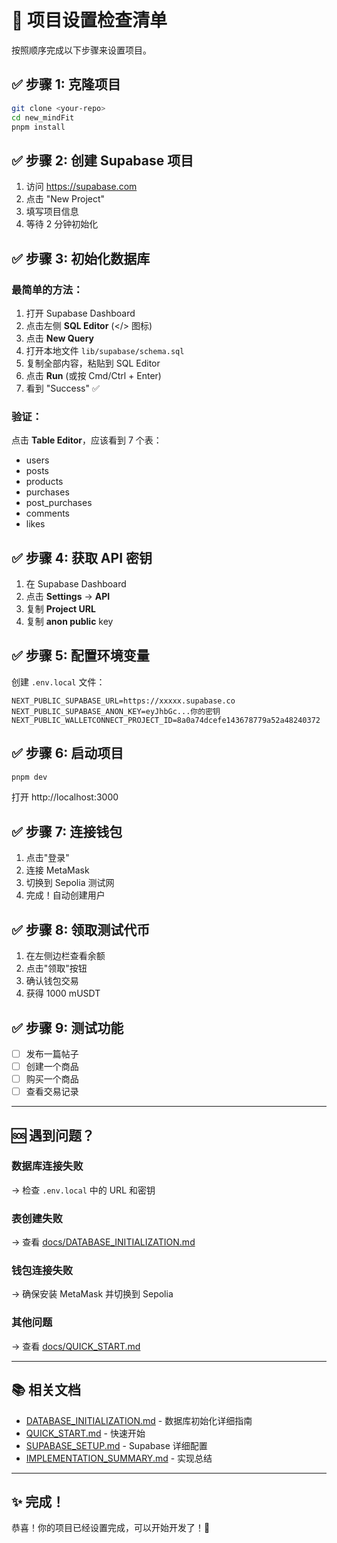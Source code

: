 # 🚀 项目设置检查清单

按照顺序完成以下步骤来设置项目。

## ✅ 步骤 1: 克隆项目

```bash
git clone <your-repo>
cd new_mindFit
pnpm install
```

## ✅ 步骤 2: 创建 Supabase 项目

1. 访问 https://supabase.com
2. 点击 "New Project"
3. 填写项目信息
4. 等待 2 分钟初始化

## ✅ 步骤 3: 初始化数据库

### 最简单的方法：

1. 打开 Supabase Dashboard
2. 点击左侧 **SQL Editor** (</> 图标)
3. 点击 **New Query**
4. 打开本地文件 `lib/supabase/schema.sql`
5. 复制全部内容，粘贴到 SQL Editor
6. 点击 **Run** (或按 Cmd/Ctrl + Enter)
7. 看到 "Success" ✅

### 验证：

点击 **Table Editor**，应该看到 7 个表：

- users
- posts
- products
- purchases
- post_purchases
- comments
- likes

## ✅ 步骤 4: 获取 API 密钥

1. 在 Supabase Dashboard
2. 点击 **Settings** → **API**
3. 复制 **Project URL**
4. 复制 **anon public** key

## ✅ 步骤 5: 配置环境变量

创建 `.env.local` 文件：

```env
NEXT_PUBLIC_SUPABASE_URL=https://xxxxx.supabase.co
NEXT_PUBLIC_SUPABASE_ANON_KEY=eyJhbGc...你的密钥
NEXT_PUBLIC_WALLETCONNECT_PROJECT_ID=8a0a74dcefe143678779a52a48240372
```

## ✅ 步骤 6: 启动项目

```bash
pnpm dev
```

打开 http://localhost:3000

## ✅ 步骤 7: 连接钱包

1. 点击"登录"
2. 连接 MetaMask
3. 切换到 Sepolia 测试网
4. 完成！自动创建用户

## ✅ 步骤 8: 领取测试代币

1. 在左侧边栏查看余额
2. 点击"领取"按钮
3. 确认钱包交易
4. 获得 1000 mUSDT

## ✅ 步骤 9: 测试功能

- [ ] 发布一篇帖子
- [ ] 创建一个商品
- [ ] 购买一个商品
- [ ] 查看交易记录

---

## 🆘 遇到问题？

### 数据库连接失败

→ 检查 `.env.local` 中的 URL 和密钥

### 表创建失败

→ 查看 [docs/DATABASE_INITIALIZATION.md](docs/DATABASE_INITIALIZATION.md)

### 钱包连接失败

→ 确保安装 MetaMask 并切换到 Sepolia

### 其他问题

→ 查看 [docs/QUICK_START.md](docs/QUICK_START.md)

---

## 📚 相关文档

- [DATABASE_INITIALIZATION.md](docs/DATABASE_INITIALIZATION.md) - 数据库初始化详细指南
- [QUICK_START.md](docs/QUICK_START.md) - 快速开始
- [SUPABASE_SETUP.md](docs/SUPABASE_SETUP.md) - Supabase 详细配置
- [IMPLEMENTATION_SUMMARY.md](docs/IMPLEMENTATION_SUMMARY.md) - 实现总结

---

## ✨ 完成！

恭喜！你的项目已经设置完成，可以开始开发了！🎉
